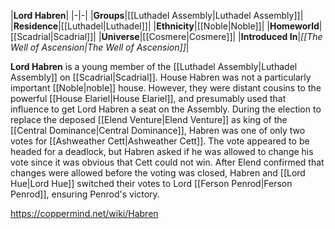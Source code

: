 |**Lord Habren**|
|-|-|
|**Groups**|[[Luthadel Assembly\|Luthadel Assembly]]|
|**Residence**|[[Luthadel\|Luthadel]]|
|**Ethnicity**|[[Noble\|Noble]]|
|**Homeworld**|[[Scadrial\|Scadrial]]|
|**Universe**|[[Cosmere\|Cosmere]]|
|**Introduced In**|*[[The Well of Ascension\|The Well of Ascension]]*|

**Lord Habren** is a young member of the [[Luthadel Assembly\|Luthadel Assembly]] on [[Scadrial\|Scadrial]].
House Habren was not a particularly important [[Noble\|noble]] house. However, they were distant cousins to the powerful [[House Elariel\|House Elariel]], and presumably used that influence to get Lord Habren a seat on the Assembly.
During the election to replace the deposed [[Elend Venture\|Elend Venture]] as king of the [[Central Dominance\|Central Dominance]], Habren was one of only two votes for [[Ashweather Cett\|Ashweather Cett]]. The vote appeared to be headed for a deadlock, but Habren asked if he was allowed to change his vote since it was obvious that Cett could not win. After Elend confirmed that changes were allowed before the voting was closed, Habren and [[Lord Hue\|Lord Hue]] switched their votes to Lord [[Ferson Penrod\|Ferson Penrod]], ensuring Penrod's victory.



https://coppermind.net/wiki/Habren